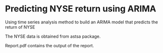 # Predicting NYSE return using ARIMA


Using time series analysis method to build an ARIMA model that predicts the return of NYSE

The NYSE data is obtained from astsa package.

Report.pdf contains the output of the report.
